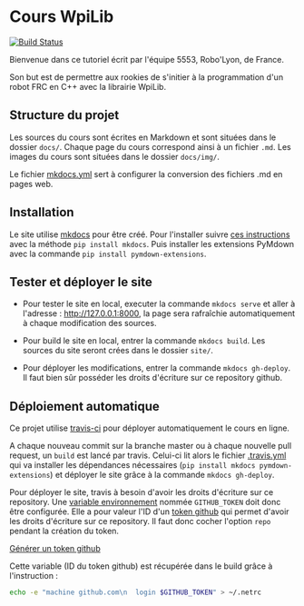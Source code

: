# Cours WpiLib

[![Build Status](https://travis-ci.com/Team5553-RoboLyon/Cours-WpiLib.svg?branch=master)](https://travis-ci.com/Team5553-RoboLyon/Cours-WpiLib)

Bienvenue dans ce tutoriel écrit par l'équipe 5553, Robo'Lyon, de France.

Son but est de permettre aux rookies de s'initier à la programmation d'un robot FRC en C++ avec la librairie WpiLib.


## Structure du projet

Les sources du cours sont écrites en Markdown et sont situées dans le dossier `docs/`. Chaque page du cours correspond ainsi à un fichier `.md`. Les images du cours sont situées dans le dossier `docs/img/`.

Le fichier [mkdocs.yml](mkdocs.yml) sert à configurer la conversion des fichiers .md en pages web.


## Installation

Le site utilise [mkdocs](http://www.mkdocs.org) pour être créé. Pour l'installer suivre [ces instructions](https://www.mkdocs.org/#manual-installation) avec la méthode `pip install mkdocs`. Puis installer les extensions PyMdown avec la commande `pip install pymdown-extensions`.


## Tester et déployer le site

- Pour tester le site en local, executer la commande `mkdocs serve` et aller à l'adresse : http://127.0.0.1:8000, la page sera rafraîchie automatiquement à chaque modification des sources.

- Pour build le site en local, entrer la commande `mkdocs build`. Les sources du site seront crées dans le dossier `site/`.

- Pour déployer les modifications, entrer la commande `mkdocs gh-deploy`. Il faut bien sûr posséder les droits d'écriture sur ce repository github.


## Déploiement automatique

Ce projet utilise [travis-ci](https://travis-ci.com/) pour déployer automatiquement le cours en ligne.

A chaque nouveau commit sur la branche master ou à chaque nouvelle pull request, un `build` est lancé par travis. Celui-ci lit alors le fichier [.travis.yml](.travis.yml) qui va installer les dépendances nécessaires (`pip install mkdocs pymdown-extensions`) et déployer le site grâce à la commande `mkdocs gh-deploy`.

Pour déployer le site, travis à besoin d'avoir les droits d'écriture sur ce repository. Une [variable environnement](https://docs.travis-ci.com/user/environment-variables#defining-variables-in-repository-settings) nommée `GITHUB_TOKEN` doit donc être configurée. Elle a pour valeur l'ID d'un [token github](https://help.github.com/en/articles/creating-a-personal-access-token-for-the-command-line) qui permet d'avoir les droits d'écriture sur ce repository. Il faut donc cocher l'option `repo` pendant la création du token.

[Générer un token github](https://github.com/settings/tokens/new?description=Cours-Wpilib-Autodeploy&scopes=repo)

Cette variable (ID du token github) est récupérée dans le build grâce à l'instruction :
```sh
echo -e "machine github.com\n  login $GITHUB_TOKEN" > ~/.netrc
```
